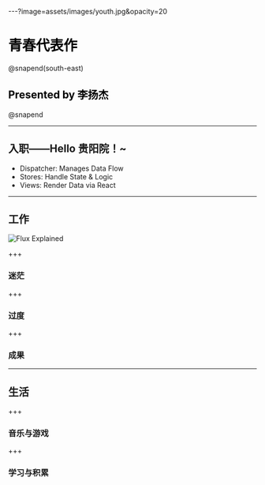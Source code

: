 ---?image=assets/images/youth.jpg&opacity=20
<h1 style="color:black;">青春代表作</h1> 

@snapend(south-east)
<h2 style="color:black">Presented by 李扬杰</h2>
@snapend

---

## 入职——Hello 贵阳院！~

- Dispatcher: Manages Data Flow
- Stores: Handle State & Logic
- Views: Render Data via React

---

## 工作
![Flux Explained](https://facebook.github.io/flux/img/flux-simple-f8-diagram-explained-1300w.png)

+++

### 迷茫

+++

### 过度

+++

### 成果

---

## 生活

+++

### 音乐与游戏

+++

### 学习与积累